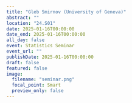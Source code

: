 ```yaml
---
title: "Gleb Smirnov (University of Geneva)"
abstract: ""
location: "24.S01"
date: 2025-01-16T00:00:00
date_end: 2025-01-16T00:00:00
all_day: false
event: Statistics Seminar
event_url: ""
publishDate: 2025-01-16T00:00:00
draft: false
featured: false
image:
  filename: "seminar.png"
  focal_point: Smart
  preview_only: false
---
```

